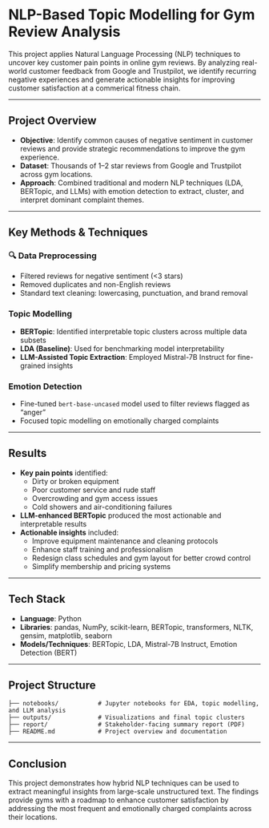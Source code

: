 # NLP-Based Topic Modelling for Gym Review Analysis

This project applies Natural Language Processing (NLP) techniques to uncover key customer pain points in online gym reviews. By analyzing real-world customer feedback from Google and Trustpilot, we identify recurring negative experiences and generate actionable insights for improving customer satisfaction at a commerical fitness chain.

---

## Project Overview

- **Objective**: Identify common causes of negative sentiment in customer reviews and provide strategic recommendations to improve the gym experience.
- **Dataset**: Thousands of 1–2 star reviews from Google and Trustpilot across gym locations.
- **Approach**: Combined traditional and modern NLP techniques (LDA, BERTopic, and LLMs) with emotion detection to extract, cluster, and interpret dominant complaint themes.

---

## Key Methods & Techniques

### 🔍 Data Preprocessing
- Filtered reviews for negative sentiment (<3 stars)
- Removed duplicates and non-English reviews
- Standard text cleaning: lowercasing, punctuation, and brand removal

### Topic Modelling
- **BERTopic**: Identified interpretable topic clusters across multiple data subsets
- **LDA (Baseline)**: Used for benchmarking model interpretability
- **LLM-Assisted Topic Extraction**: Employed Mistral-7B Instruct for fine-grained insights

### Emotion Detection
- Fine-tuned `bert-base-uncased` model used to filter reviews flagged as “anger”
- Focused topic modelling on emotionally charged complaints

---

## Results

- **Key pain points** identified:
  - Dirty or broken equipment
  - Poor customer service and rude staff
  - Overcrowding and gym access issues
  - Cold showers and air-conditioning failures
- **LLM-enhanced BERTopic** produced the most actionable and interpretable results
- **Actionable insights** included:
  - Improve equipment maintenance and cleaning protocols
  - Enhance staff training and professionalism
  - Redesign class schedules and gym layout for better crowd control
  - Simplify membership and pricing systems

---

## Tech Stack

- **Language**: Python
- **Libraries**: pandas, NumPy, scikit-learn, BERTopic, transformers, NLTK, gensim, matplotlib, seaborn
- **Models/Techniques**: BERTopic, LDA, Mistral-7B Instruct, Emotion Detection (BERT)

---

## Project Structure

```
├── notebooks/           # Jupyter notebooks for EDA, topic modelling, and LLM analysis
├── outputs/             # Visualizations and final topic clusters
├── report/              # Stakeholder-facing summary report (PDF)
├── README.md            # Project overview and documentation
```

---

## Conclusion

This project demonstrates how hybrid NLP techniques can be used to extract meaningful insights from large-scale unstructured text. The findings provide gyms with a roadmap to enhance customer satisfaction by addressing the most frequent and emotionally charged complaints across their locations.
